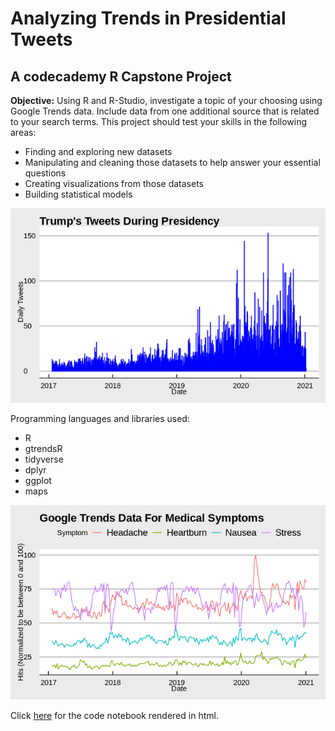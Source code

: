 # Analyzing Trends in Presidential Tweets
## A codecademy R Capstone Project


**Objective:** Using R and R-Studio, investigate a topic of your choosing using Google Trends data. Include data from one additional source that is related to your search terms. This project should test your skills in the following areas:

- Finding and exploring new datasets
- Manipulating and cleaning those datasets to help answer your essential questions
- Creating visualizations from those datasets
- Building statistical models

![trump tweets](./images/trump_tweets.png)

Programming languages and libraries used: 
- R
- gtrendsR
- tidyverse
- dplyr
- ggplot
- maps

![google trends plot](./images/google_trends.png)

Click [here](capstone_project.nb) for the code notebook rendered in html.
